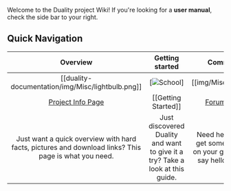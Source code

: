 Welcome to the Duality project Wiki! If you're looking for a **user manual**, check the side bar to your right. 

## Quick Navigation

| Overview | Getting started | Community | Contributing |
|:--------:|:---------------:|:---------:|:------------:|
| [[duality-documentation/img/Misc/lightbulb.png]] | [![School](duality-documentation/img/Misc/school.png])] | [[img/Misc/chat.png]] | [[img/Misc/work.png]] |
| [Project Info Page](http://duality.adamslair.net/) | [[Getting Started]] | [Forum](http://forum.adamslair.net/) & [Chat](http://chat.adamslair.net/) | [[How to Contribute]] |
| Just want a quick overview with hard facts, pictures and download links? This page is what you need. | Just discovered Duality and want to give it a try? Take a look at this guide. | Need help, want to get some feedback on your game, or just say hello? Join us! | You already know Duality well and want to start contributing to the project? Read how to do it. |

